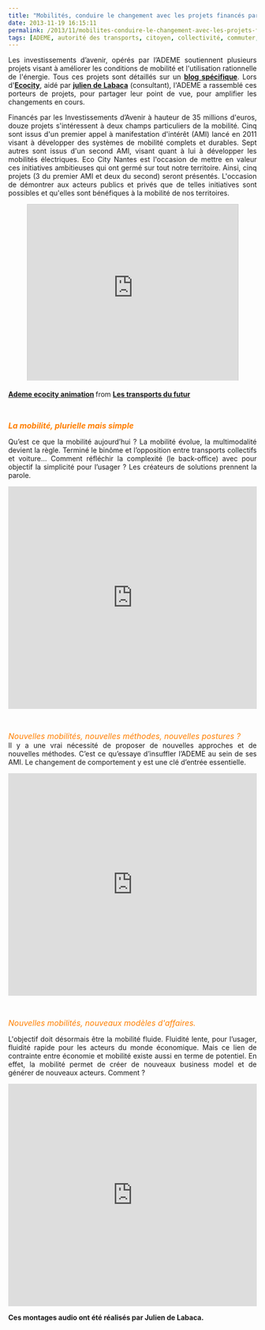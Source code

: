```yaml
---
title: "Mobilités, conduire le changement avec les projets financés par les Investissements d'Avenir"
date: 2013-11-19 16:15:11
permalink: /2013/11/mobilites-conduire-le-changement-avec-les-projets-finances-par-les-investissements-davenir.html
tags: [ADEME, autorité des transports, citoyen, collectivité, commuter, connectivité, covoiturage, donnée data, économie fonctionnalité, Efficacité énergétique, emission, emploi, Energie, gouvernance, Infrastructure, innovation, internet, management de la mobilité, marchandises, marketing, mode doux, multimodes, open innovation, plate-forme, Service de mobilité, stationnement]
---
```


<p style="text-align: justify;">Les investissements d’avenir, opérés par l’ADEME soutiennent plusieurs projets visant à améliorer les conditions de mobilité et l'utilisation rationnelle de l'énergie. Tous ces projets sont détaillés sur un <a href="https://gabrielplassat.github.io/transportsdufutur/les_transports_du_futur_l/" target="_blank"><strong>blog spécifique</strong></a>. Lors d'<a href="http://www.ecocity-2013.com/fr/le-plateau-tv" target="_blank"><strong>Ecocity</strong></a>, aidé par <a href="http://www.linkedin.com/pub/julien-de-labaca/16/817/483" target="_blank"><strong>julien de Labaca</strong></a> (consultant), l'ADEME a rassemblé ces porteurs de projets, pour partager leur point de vue, pour amplifier les changements en cours.</p> <p style="text-align: justify;">Financés par les Investissements d’Avenir à hauteur de 35 millions d'euros, douze projets s'intéressent à deux champs particuliers de la mobilité. Cinq sont issus d'un premier appel à manifestation d'intérêt (AMI) lancé en 2011 visant à développer des systèmes de mobilité complets et durables. Sept autres sont issus d'un second AMI, visant quant à lui à développer les mobilités électriques. Eco City Nantes est l'occasion de mettre en valeur ces initiatives ambitieuses qui ont germé sur tout notre territoire. Ainsi, cinq projets (3 du premier AMI et deux du second) seront présentés. L'occasion de démontrer aux acteurs publics et privés que de telles initiatives sont possibles et qu'elles sont bénéfiques à la mobilité de nos territoires. </p> <p style="text-align: center;"><iframe allowfullscreen="" frameborder="0" height="356" marginheight="0" marginwidth="0" scrolling="no" src="http://www.slideshare.net/slideshow/embed_code/28414032" style="border: 1px solid #CCC; border-width: 1px 1px 0; margin-bottom: 5px;" width="427"> </iframe></p> <div style="margin-bottom: 5px;"><strong> <a href="https://fr.slideshare.net/transportsdufutur/ademe-ecocity-animation" target="_blank" title="Ademe ecocity animation">Ademe ecocity animation</a> </strong> from <strong><a href="http://www.slideshare.net/transportsdufutur" target="_blank">Les transports du futur</a></strong></div> <p style="text-align: center;"> </p>   <!--more-->  <p><span style="font-size: 12pt; color: #ff7f00;"><strong><em>La mobilité, plurielle mais simple</em></strong></span></p> <p style="text-align: justify;">Qu’est ce que la mobilité aujourd’hui ? La mobilité évolue, la multimodalité devient la règle. Terminé le binôme et l’opposition entre transports collectifs et voiture… Comment réfléchir la complexité (le back-office) avec pour objectif la simplicité pour l’usager ? Les créateurs de solutions prennent la parole.</p> <p><iframe frameborder="no" height="450" scrolling="no" src="https://w.soundcloud.com/player/?url=https%3A//api.soundcloud.com/playlists/13134824" width="100%"></iframe></p> <p> </p> <p style="text-align: justify;"><span style="font-size: 12pt; color: #ff7f00;"><em>Nouvelles mobilités, nouvelles méthodes, nouvelles postures ? </em></span><br />Il y a une vrai nécessité de proposer de nouvelles approches et de nouvelles méthodes. C’est ce qu’essaye d’insuffler l’ADEME au sein de ses AMI. Le changement de comportement y est une clé d’entrée essentielle.</p> <p><iframe frameborder="no" height="450" scrolling="no" src="https://w.soundcloud.com/player/?url=https%3A//api.soundcloud.com/playlists/13134634" width="100%"></iframe></p> <p> </p> <p><span style="font-size: 12pt; color: #ff7f00;"><em>Nouvelles mobilités, nouveaux modèles d'affaires.</em></span></p> <p style="text-align: justify;">L'objectif doit désormais être la mobilité fluide. Fluidité lente, pour l’usager, fluidité rapide pour les acteurs du monde économique. Mais ce lien de contrainte entre économie et mobilité existe aussi en terme de potentiel. En effet, la mobilité permet de créer de nouveaux business model et de générer de nouveaux acteurs. Comment ?</p> <p><iframe frameborder="no" height="450" scrolling="no" src="https://w.soundcloud.com/player/?url=https%3A//api.soundcloud.com/playlists/13136026" width="100%"></iframe></p> <p style="text-align: justify;"><strong>Ces montages audio ont été réalisés par Julien de Labaca.</strong></p>
